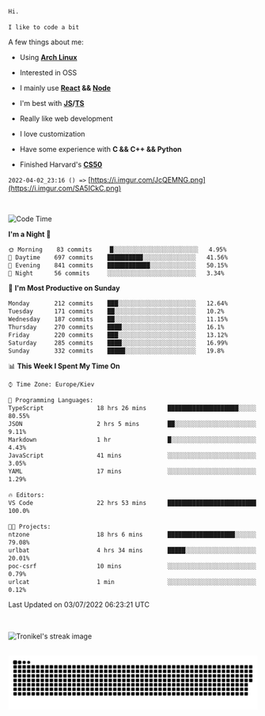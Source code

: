 ```
Hi.

I like to code a bit
```

A few things about me:

-   Using **[Arch Linux](https://archlinux.org/)**

-   Interested in OSS

-   I mainly use **[React](https://reactjs.org/) && [Node](https://nodejs.org/en/)**

-   I'm best with **[JS](https://www.javascript.com/)/[TS](https://www.typescriptlang.org/)**

-   Really like web development

-   I love customization

-   Have some experience with **C && C++ && Python**

-   Finished Harvard's **[CS50](https://cs50.harvard.edu)**

`2022-04-02_23:16 () =>` [https://i.imgur.com/JcQEMNG.png](https://i.imgur.com/SA5ICkC.png)

<br>

<!--START_SECTION:waka-->
![Code Time](http://img.shields.io/badge/Code%20Time-747%20hrs%2046%20mins-blue)

**I'm a Night 🦉** 

```text
🌞 Morning    83 commits     █░░░░░░░░░░░░░░░░░░░░░░░░   4.95% 
🌆 Daytime    697 commits    ██████████░░░░░░░░░░░░░░░   41.56% 
🌃 Evening    841 commits    ████████████░░░░░░░░░░░░░   50.15% 
🌙 Night      56 commits     ░░░░░░░░░░░░░░░░░░░░░░░░░   3.34%

```
📅 **I'm Most Productive on Sunday** 

```text
Monday       212 commits    ███░░░░░░░░░░░░░░░░░░░░░░   12.64% 
Tuesday      171 commits    ██░░░░░░░░░░░░░░░░░░░░░░░   10.2% 
Wednesday    187 commits    ██░░░░░░░░░░░░░░░░░░░░░░░   11.15% 
Thursday     270 commits    ████░░░░░░░░░░░░░░░░░░░░░   16.1% 
Friday       220 commits    ███░░░░░░░░░░░░░░░░░░░░░░   13.12% 
Saturday     285 commits    ████░░░░░░░░░░░░░░░░░░░░░   16.99% 
Sunday       332 commits    █████░░░░░░░░░░░░░░░░░░░░   19.8%

```


📊 **This Week I Spent My Time On** 

```text
⌚︎ Time Zone: Europe/Kiev

💬 Programming Languages: 
TypeScript               18 hrs 26 mins      ████████████████████░░░░░   80.55% 
JSON                     2 hrs 5 mins        ██░░░░░░░░░░░░░░░░░░░░░░░   9.11% 
Markdown                 1 hr                █░░░░░░░░░░░░░░░░░░░░░░░░   4.43% 
JavaScript               41 mins             ░░░░░░░░░░░░░░░░░░░░░░░░░   3.05% 
YAML                     17 mins             ░░░░░░░░░░░░░░░░░░░░░░░░░   1.29%

🔥 Editors: 
VS Code                  22 hrs 53 mins      █████████████████████████   100.0%

🐱‍💻 Projects: 
ntzone                   18 hrs 6 mins       ███████████████████░░░░░░   79.08% 
urlbat                   4 hrs 34 mins       █████░░░░░░░░░░░░░░░░░░░░   20.01% 
poc-csrf                 10 mins             ░░░░░░░░░░░░░░░░░░░░░░░░░   0.79% 
urlcat                   1 min               ░░░░░░░░░░░░░░░░░░░░░░░░░   0.12%

```


 Last Updated on 03/07/2022 06:23:21 UTC
<!--END_SECTION:waka-->

<br>

<p><img align="center" src="https://github-readme-streak-stats.herokuapp.com/?user=Tronikelis&theme=dark" alt="Tronikel's streak image" /></p>

<br>

<img title="" src="https://raw.githubusercontent.com/Tronikelis/Tronikelis/output/github-contribution-grid-snake.svg" alt="very cool snake thingey" data-align="left">
